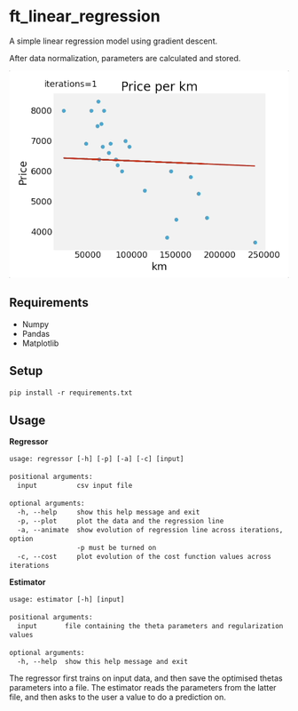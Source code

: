 # ft_linear_regression
A simple linear regression model using gradient descent.

After data normalization, parameters are calculated and stored.

![regression](img/linear_regression_animation.gif)

## Requirements
* Numpy
* Pandas
* Matplotlib

## Setup
`pip install -r requirements.txt`

## Usage
**Regressor**
```
usage: regressor [-h] [-p] [-a] [-c] [input]

positional arguments:
  input          csv input file

optional arguments:
  -h, --help     show this help message and exit
  -p, --plot     plot the data and the regression line
  -a, --animate  show evolution of regression line across iterations, option
                 -p must be turned on
  -c, --cost     plot evolution of the cost function values across iterations 
```

**Estimator**
```
usage: estimator [-h] [input]

positional arguments:
  input       file containing the theta parameters and regularization values

optional arguments:
  -h, --help  show this help message and exit 
```

The regressor first trains on input data, and then save the optimised thetas parameters into a file.
The estimator reads the parameters from the latter file, and then asks to the user a value to do a prediction on.

